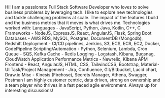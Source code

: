 Hi! I am a passionate Full Stack Software Developer who loves to solve business problems by leveraging tech. 
I like to explore new technologies and tackle challenging problems at scale. The impact of the features I build and the business metrics that it moves is what drives me.
Technologies worked with:
Languages - JavaScript, Python, Java, Kotlin, C++, C
Frameworks - NodeJS, ExpressJS, React, AngularJS, Flask, Spring Boot
Databases - AWS RDS, MySQL, Postgres, DocumentDB (Mongodb), Redshift
Deployment - CI/CD pipelines, Jenkins, S3, ECS, ECR, EC2, Docker, CodePipeline
Scripting/Automation - Python, Selenium, Lambda, Cron
Queue - SQS, Kafka 
Cache - Redis 
Logging - Logstash, Kibana, Bugsnag, CloudWatch
Application Performance Metrics - Newrelic, Kibana APM
Frontend - React, AngularJS, HTML, CSS, TailwindCSS, Bootstrap, Material-UI
Task/Project Management - Jira, Confluence, Git/Bitbucket, Lucid chart, Draw.io
Misc - Kinesis (Firehose), Secrets Manager, Athena, Swagger, Postman
I am highly customer centric, data driven, strong on ownership and a team player who thrives in a fast paced agile environment.
Always up for interesting discussions!

